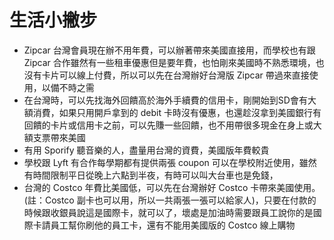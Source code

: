 # 生活小撇步

* Zipcar 台灣會員現在辦不用年費，可以辦著帶來美國直接用，而學校也有跟 Zipcar 合作雖然有一些租車優惠但是要年費，也怕剛來美國時不熟悉環境，也沒有卡片可以線上付費，所以可以先在台灣辦好台灣版 Zipcar 帶過來直接使用，以備不時之需
* 在台灣時，可以先找海外回饋高於海外手續費的信用卡，剛開始到SD會有大額消費，如果只用開戶拿到的 debit 卡時沒有優惠，也還趁沒拿到美國銀行有回饋的卡片或信用卡之前，可以先賺一些回饋，也不用帶很多現金在身上或大額支票帶來美國
* 有用 Sporify 聽音樂的人，盡量用台灣的資費，美國版年費較貴
* 學校跟 Lyft 有合作每學期都有提供兩張 coupon 可以在學校附近使用，雖然有時間限制平日從晚上六點到半夜，有時可以叫大台車也是免錢，
* 台灣的 Costco 年費比美國低，可以先在台灣辦好 Costco 卡帶來美國使用。 (註：Costco 副卡也可以用，所以一共兩張一張可以給家人)，只要在付款的時候跟收銀員說這是國際卡，就可以了，壞處是加油時需要跟員工說你的是國際卡請員工幫你刷他的員工卡，還有不能用美國版的 Costco 線上購物
